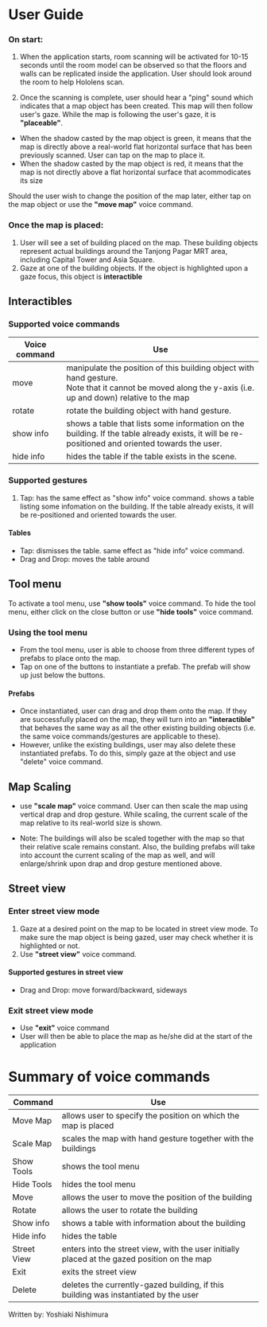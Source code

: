 # User Guide

### On start:
1. When the application starts, room scanning will be activated for 10-15 seconds until the room model can be observed so that the floors
and walls can be replicated inside the application. User should look around the room to help Hololens scan.

2. Once the scanning is complete, user should hear a "ping" sound which indicates that a map object has been created. This map will then follow user's gaze.
While the map is following the user's gaze, it is <b>"placeable"</b>.

  * When the shadow casted by the map object is green, it means that the map is directly above a real-world flat horizontal surface that has been previously scanned. User can tap on the map to place it.
  * When the shadow casted by the map object is red, it means that the map is not directly above a flat horizontal surface that acommodicates its size

Should the user wish to change the position of the map later, either tap on the map object or use the <b>"move map"</b> voice command.
### Once the map is placed:
1. User will see a set of building placed on the map. These building objects represent actual buildings around the Tanjong Pagar MRT area, including Capital Tower and Asia Square.
2. Gaze at one of the building objects. If the object is highlighted upon a gaze focus, this object is <b>interactible</b>

## Interactibles
### Supported voice commands
Voice command | Use
------------ | -------------
move | manipulate the position of this building object with hand gesture. <br>Note that it cannot be moved along the y-axis (i.e. up and down) relative to the map
rotate |  rotate the building object with hand gesture.
show info | shows a table that lists some information on the building. If the table already exists, it will be re-positioned and oriented towards the user.
hide info | hides the table if the table exists in the scene.

### Supported gestures
1. Tap: has the same effect as "show info" voice command. shows a table listing some infomation on the building. If the table already exists, it will be re-positioned and oriented towards the user.

#### Tables
- Tap: dismisses the table. same effect as "hide info" voice command.
- Drag and Drop: moves the table around

## Tool menu
To activate a tool menu, use <b>"show tools"</b> voice command. To hide the tool menu, either click on the close button or use <b>"hide tools"</b> voice command.

### Using the tool menu
- From the tool menu, user is able to choose from three different types of prefabs to place onto the map.
- Tap on one of the buttons to instantiate a prefab. The prefab will show up just below the buttons.

#### Prefabs
- Once instantiated, user can drag and drop them onto the map. If they are successfully placed on the map, they will turn into an <b>"interactible"</b> that behaves the same way as all the other existing building objects (i.e. the same voice commands/gestures are applicable to these).
- However, unlike the existing buildings, user may also delete these instantiated prefabs. To do this, simply gaze at the object and use "delete" voice command.

## Map Scaling
- use <b>"scale map"</b> voice command. User can then scale the map using vertical drap and drop gesture. While scaling, the current scale of the map relative to its real-world size is shown.

* Note: The buildings will also be scaled together with the map so that their relative scale remains constant. Also, the building prefabs will take into account the current scaling of the map as well, and will enlarge/shrink upon drap and drop gesture mentioned above.

## Street view
### Enter street view mode
1. Gaze at a desired point on the map to be located in street view mode. To make sure the map object is being gazed, user may check whether it is highlighted or not.
2. Use <b>"street view"</b> voice command.

#### Supported gestures in street view
- Drag and Drop: move forward/backward, sideways

### Exit street view mode
- Use <b>"exit"</b> voice command
- User will then be able to place the map as he/she did at the start of the application

# Summary of voice commands

Command | Use
------------ | -------------
Move Map | allows user to specify the position on which the map is placed
Scale Map | scales the map with hand gesture together with the buildings
Show Tools | shows the tool menu
Hide Tools | hides the tool menu
Move | allows the user to move the position of the building
Rotate | allows the user to rotate the building
Show info | shows a table with information about the building
Hide info | hides the table
Street View | enters into the street view, with the user initially placed at the gazed position on the map
Exit | exits the street view
Delete | deletes the currently-gazed building, if this building was instantiated by the user

Written by:
Yoshiaki Nishimura
